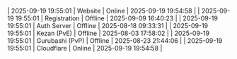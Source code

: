 | 2025-09-19 19:55:01 | Website | Online | 2025-09-19 19:54:58 |
| 2025-09-19 19:55:01 | Registration | Offline | 2025-09-09 16:40:23 |
| 2025-09-19 19:55:01 | Auth Server | Offline | 2025-08-18 09:33:31 |
| 2025-09-19 19:55:01 | Kezan (PvE) | Offline | 2025-08-03 17:58:02 |
| 2025-09-19 19:55:01 | Gurubashi (PvP) | Offline | 2025-08-23 21:44:06 |
| 2025-09-19 19:55:01 | Cloudflare | Online | 2025-09-19 19:54:58 |
